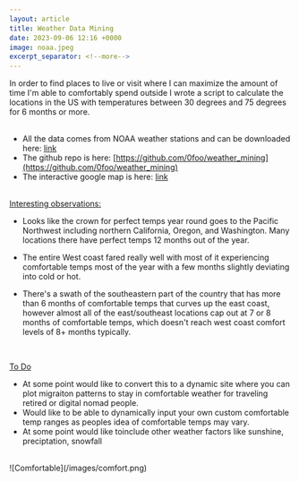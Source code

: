 ```yaml
---
layout: article
title: Weather Data Mining
date: 2023-09-06 12:16 +0000
image: noaa.jpeg
excerpt_separator: <!--more-->
---
```



In order to find places to live or visit where I can maximize the amount of time I'm able to comfortably spend outside I wrote a script to calculate the locations in the US with temperatures between 30 degrees and 75 degrees for 6 months or more.
<br/><br/>

* All the data comes from NOAA weather stations and can be downloaded here: [link](https://www.ncei.noaa.gov/pub/data/ghcn/daily/)
* The github repo is here: [https://github.com/0foo/weather_mining](https://github.com/0foo/weather_mining)
* The interactive google map is here: [link](https://www.google.com/maps/d/edit?mid=11qYJOQ2cX9j3T-x5UO5ykXmjUToSdEs&ll=42.70028862623725%2C-119.24163318010127&z=7)
<br/><br/>


 <!--more-->


<u>Interesting observations:</u>

* Looks like the crown for perfect temps year round goes to the Pacific Northwest including northern California, Oregon, and Washington.  Many locations there have perfect temps 12 months out of the year.

* The entire West coast fared really well with most of it experiencing comfortable temps most of the year with a few months slightly deviating into cold or hot.

* There's a swath of the southeastern part of the country that has more than 6 months of comfortable temps that curves up the east coast, however almost all of the east/southeast locations cap out at 7 or 8 months of comfortable temps, which doesn't reach west coast comfort levels of 8+ months typically. 

<br/>

<u>To Do </u>
* At some point would like to convert this to a dynamic site where you can plot migraiton patterns to stay in comfortable weather for traveling retired or digital nomad people. 
* Would like to be able to dynamically input your own custom comfortable temp ranges as peoples idea of comfortable temps may vary.
* At some point would like toinclude other weather factors like sunshine, preciptation, snowfall

<br/>
![Comfortable](/images/comfort.png)
